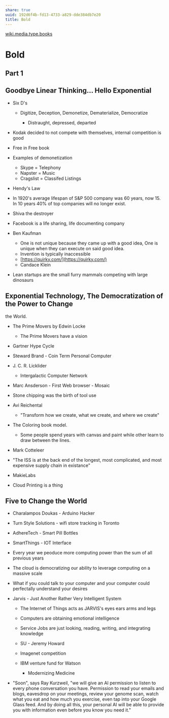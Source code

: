```yaml
---
share: true
uuid: 192d6f4b-fd13-4733-a829-dde384db7e20
title: Bold
---
```

[wiki.media.type.books](../a3a80e28-c537-4091-a06f-3d20f44ec6a2)

# Bold
Part 1
------

Goodbye Linear Thinking... Hello Exponential
--------------------------------------------

*   Six D's
    
    *   Digitize, Deception, Demonetize, Dematerialize, Democratize
        
        *   Distraught, depressed, departed
*   Kodak decided to not compete with themselves, internal competition is good
    
*   Free in Free book
    
*   Examples of demonetization
    
    *   Skype = Telephony
    *   Napster = Music
    *   Cragslist = Classifed Listings
*   Hendy's Law
    
*   In 1920's average lifespan of S&P 500 company was 60 years, now 15. In 10 years 40% of top companies will no longer exist.
    
*   Shiva the destroyer
    
*   Facebook is a life sharing, life documenting company
    
*   Ben Kaufman
    
    *   One is not unique because they came up with a good idea, One is unique when they can execute on said good idea.
    *   Invention is typically inaccessible
    *   [https://quirky.com/](https://quirky.com/)
    *   Candace Klein
*   Lean startups are the small furry mammals competing with large dinosaurs
    

Exponential Technology, The Democratization of the Power to Change
------------------------------------------------------------------

the World.

*   The Prime Movers by Edwin Locke
    
    *   The Prime Movers have a vision
*   Gartner Hype Cycle
    
*   Steward Brand - Coin Term Personal Computer
    
*   J. C. R. Licklider
    
    *   Intergalactic Computer Network
*   Marc Ansderson - First Web browser - Mosaic
    
*   Stone chipping was the birth of tool use
    
*   Avi Reichental
    
    *   "Transform how we create, what we create, and where we create"
*   The Coloring book model.
    
    *   Some people spend years with canvas and paint while other learn to draw between the lines.
*   Mark Cotteleer
    
*   "The ISS is at the back end of the longest, most complicated, and most expensive supply chain in existance"
    
*   MakieLabs
    
*   Cloud Printing is a thing
    

Five to Change the World
------------------------

*   Charalampos Doukas - Arduino Hacker
    
*   Turn Style Solutions - wifi store tracking in Toronto
    
*   AdhereTech - Smart Pill Bottles
    
*   SmartThings - IOT Interface
    
*   Every year we peoduce more computing power than the sum of all previous years
    
*   The cloud is democratizing our ability to leverage computing on a massive scale
    
*   What if you could talk to your computer and your computer could perfectally understand your desires
    
*   Jarvis - Just Another Rather Very Intelligent System
    
    *   The Internet of Things acts as JARVIS's eyes ears arms and legs
        
    *   Computers are obtaining emotional intelligence
        
    *   Service Jobs are just looking, reading, writing, and integrating knowledge
        
    *   SU - Jeremy Howard
        
    *   Imagenet competition
        
    *   IBM venture fund for Watson
        
        *   Modernizing Medicine
*   "Soon", says Ray Kurzweil, "we will give an AI permission to listen to every phone conversation you have. Permission to read your emails and blogs, eavesdrop on your meetings, review your genome scan, watch what you eat and how much you exercise, even tap into your Google Glass feed. And by doing all this, your personal AI will be able to provide you with information even before you know you need it."